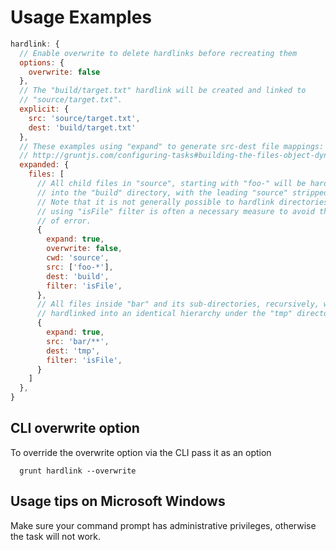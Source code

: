 # Usage Examples

```js
hardlink: {
  // Enable overwrite to delete hardlinks before recreating them
  options: {
    overwrite: false
  },
  // The "build/target.txt" hardlink will be created and linked to
  // "source/target.txt".
  explicit: {
    src: 'source/target.txt',
    dest: 'build/target.txt'
  },
  // These examples using "expand" to generate src-dest file mappings:
  // http://gruntjs.com/configuring-tasks#building-the-files-object-dynamically
  expanded: {
    files: [
      // All child files in "source", starting with "foo-" will be hardlinked
      // into the "build" directory, with the leading "source" stripped off.
      // Note that it is not generally possible to hardlink directories, so
      // using "isFile" filter is often a necessary measure to avoid this kind
      // of error.
      {
        expand: true,
        overwrite: false,
        cwd: 'source',
        src: ['foo-*'],
        dest: 'build',
        filter: 'isFile',
      },
      // All files inside "bar" and its sub-directories, recursively, will be
      // hardlinked into an identical hierarchy under the "tmp" directory.
      {
        expand: true,
        src: 'bar/**',
        dest: 'tmp',
        filter: 'isFile',
      }
    ]
  },
}
```

## CLI overwrite option

To override the overwrite option via the CLI pass it as an option

```shell
  grunt hardlink --overwrite
```

## Usage tips on Microsoft Windows

Make sure your command prompt has administrative privileges, otherwise
the task will not work.
